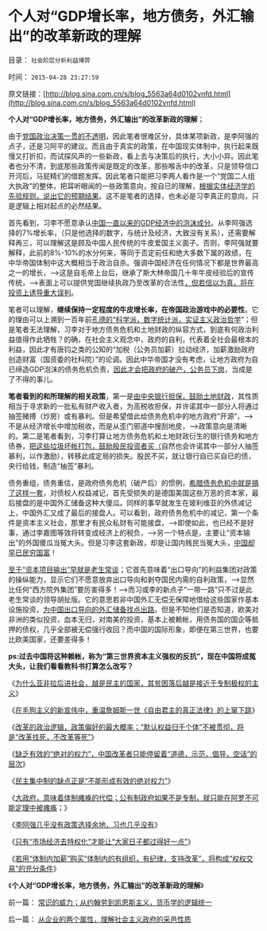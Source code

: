 # 个人对“GDP增长率，地方债务，外汇输出”的改革新政的理解

目录： `社会阶层分析利益博羿` 

时间： `2015-04-28 23:27:59` 

原文链接：[http://blog.sina.com.cn/s/blog_5563a64d0102vnfd.html](http://blog.sina.com.cn/s/blog_5563a64d0102vnfd.html)

**个人对“GDP增长率，地方债务，外汇输出”的改革新政的理解**；

由于[党国政治决策一贯的不透明](../../../2014/12/9/中国政策面最大特色是不透明；.md)，因此笔者很难区分，具体某项新政，是李阿强的点子，还是习阿平的建议。而且由于真实的政策，在中国现实体制中，执行起来既慢又打折扣，而试探风声的一些新政，看上去与决策后的执行，大小小异。因此笔者也分不清，到底那些政策传闻是既定的改革，那些喉舌中的改革，只是领导信口开河后，马屁精们的借题发挥。因此笔者只能把习李两人看作是一个“党国二人组大执政”的整体，把耳听眼闻的一些政策意向，按自已的理解，[根据实体经济学的先验规则，说出它的预期结果](../../../2014/1/14/剪刀差定律“正反馈不具持续性”克服“信息不对称”.md)。这不是笔者的选择，也未必是习李真正的意向，只是逻辑上相对起点的必然结果。

首先看到，习李不愿意承认[中国一直以来的GDP经济中的泡沫成分](../../../2007/10/6/什么是生产的价值？数字增长率，真实性和就业萎缩.md)。从李阿强选择的7%增长率，（只是他选择的数字，与统计及经济，大致没有关系），还需要解释再三，可以理解这是顾及中国人民传统的牛皮爱国主义面子。否则，李阿强就要解释，此前的8%-10%的水分何来，等同于否定前任和绝大多数下属的政绩，在中华帝国体制中这大概相当于政治自杀。强调中国经济在任何情况下都是世界最高之一的增长，——>这是自毛帝上台后，继承了斯大林帝国几十年牛皮经验后的宣传传统，——>表面上可以提供党国继续执政乃至改革的合法性[，但若信以为真，将在投资上诱导重大误判](../../../2014/1/14/手摇牌永动机，素描“计划经济理论”和“特殊利益集团”.md)。

笔者可以理解，**继续保持一定程度的牛皮增长率，在帝国政治游戏中的必要性**。它的理由可以上溯到一百年前[孔德的“科学派，数字统计派，实证主义政治哲学](../../../2012/6/30/科学派是两百年来“政府干预论”的政治哲学.md)”；但是笔者无法理解，习李对于地方债务危机和土地财政的纵容方式，到底有何政治利益值得作此牺牲？的确，在社会主义观念中，政府的自利，代表着全社会最根本的利益，因此才有唐钧之类的公知的“加税（公务员加薪）拉动经济，加薪激励政府创造财富（国资委的社科院）”的论调。因此中华帝国才没有考虑，让地方政府为自已缔造GDP泡沫的债务危机负责，[因此才会把政府的破产，公务员下岗](../../../2011/10/24/中央担保的地方债相当于税收，李嘉图等效将被国人熟知.md)，当成是了不得的事儿。

**笔者看到的和所理解的相关政策**，第一是[由中央银行担保，鼓励土地财政](../../../2013/9/7/向国际接轨的国产地王和刚需的中国特色；.md)，其性质相当于寻求新的一批私有财产收入者，为高税收担保，并许诺其中一部分人将通过抽签赌搏（炒房）或有暴利。但是希望借此给债务危机中的地方政府“开源”，——>不是从经济增长中增加税收，而是从歪门邪道中搜刮地皮，——>政策意向是清晰的。第二是笔者看到，习李打算让地方债务危机和土地财政衍生的银行债务和地方债券，[把这些垃圾坏帐打包，鼓励股民投资者买（](../../../2012/1/14/凯恩斯主义中“垃圾债券”的机理.md)自然也会许诺其中一部分人抽签暴利，以作激励），转移此成定局的损失。股民不买，就让银行自已买自已的债，央行给钱，制造“抽签”暴利。

债务重组，债务重估，是政府债务危机（破产后）的惯例，[希腊债务危机中就是搞了这样一套](../../../2012/9/5/希腊的模式如何演变成欧债危机？.md)，对债权人权益减记，首先受损失的是德国美国这些万恶的资本家，最后接盘的是中国外汇储备这种大傻瓜。同样的事早就发生在玻利维亚的外债减记上，中国外汇又成了最后的接盘人。可以看到，政府债务危机中的减记，第一个条件是资本主义社会，那里才有民众私财有可能接盘，——>即使如此，也已经不是好事，通过李嘉图等效将转变成经济上的税负，——>另一个特点是，主要让“资本输出”的外国傻瓜当冤大头。但是习李这套新政，却是让国内贱民当冤大头，[中国却早已民穷国富](../../../2008/4/12/人民币升值和中国的经济增长.md)！

[至于“资本项目输出”早就是老生常谈](../../../2014/7/16/金砖开发银行，只是俺国热衷自残，助人为乐的偏好.md)；它首先意味着“出口导向”的利益集团对政策的操纵能力，显示它们不愿意放弃出口导向和剥夺国民内需的自利政策，——>显然比任何“西方院外集团”要厉害得多！——>而习或李的新点子“一带一路”只不过是此老生常谈的领导胡扯版。它的意思若非中国外汇无偿无保障地借给这些国家作基本设施投资，[为中国出口导向的外汇储备找点出路](../../../2012/6/21/国家完全不必保留外汇储备；完全不必关注外汇市场；.md)。但是不知他们是否知道，欧美对非洲的类似投资，血本无归，对南美的投资，基本上被赖帐，用债务国的国企等抵押的债权，几乎全部被无偿强行收回？而中国的国际形象，即便在第三世界，也要比欧美国家，还要差得多！

**ps:过去中国将这种赖帐，称为“第三世界资本主义强权的反抗”，现在中国将成冤大头，让我们看看教科书打算怎么改写？**

《[为什么亚非拉后进社会，越是民主的国家，其贫困落后越是接近于专制极权的主义](http://blog.sina.com.cn/s/blog_5563a64d0102vmq8.html)》

《[在毛狗主义的新宣伟中，重温詹姆斯一世《自由君主的真正法律》的上窜下跳](../../../2015/4/20/重温詹姆斯一世《自由君主的真正法律》的上窜下跳；.md)》

《[改革的政治逻辑，政策偏好的最大概率；“默认权益归于个体”不被贯彻，将是“改革找死，不改革等死”](../../../2015/4/21/“默认权益归于个体”不被贯彻，将是“改革找死，不改革等死”；.md)》

《[缺乏有效的“绝对的权力”，中国改革者只能停留着“道德，示范，倡导，空话”的层次](../../../2015/4/22/西方对“绝对的权力，绝对的腐败”的误导和中国文人的误解；.md)》

《[民主集中制的缺点正是“不能形成有效的绝对权力”](../../../2015/4/23/民主集中制的缺点正是“不能形成有效的绝对权力”.md)》

《[大政府，意味着体制瘫痪的代偿；公有制政府如果不是专制，就只能在阿罗不可能定理中被瘫痪](http://darthvad.blog.163.com/blog/static/53399470201532502225320/)；》

《[李阿强几乎没有政策选择余地，习也几乎没有](http://blog.sina.com.cn/s/blog_5563a64d0102vn79.html)》

《[只有“市场经济去特权化”才能让“大家日子都过得好一点”](../../../2015/4/26/只有“市场经济去特权化”才能让“大家日子都过得好一点”.md)》

《[若用“体制内加薪”购买“体制内的有组织，有纪律，支持改革”，将构成“权权交易”的充分条件](../../../2015/4/27/“公务员加薪”的政策思路，可能有错.md)》

《**个人对“GDP增长率，地方债务，外汇输出”的改革新政的理解**》

前一篇： [常识的威力；从约翰劳到凯恩斯主义，货币学的逻辑统一](../../../2015/5/12/常识的威力；从约翰劳到凯恩斯主义，货币学的逻辑统一.md)

后一篇： [从企业的两个属性，理解社会主义政府的采邑性质](../../../2015/4/18/从企业的两个属性，理解社会主义政府的采邑性质.md)


